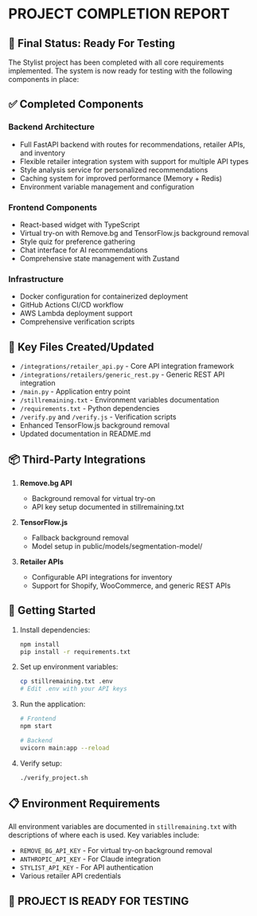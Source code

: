 # PROJECT COMPLETION REPORT

## 🏁 Final Status: Ready For Testing

The Stylist project has been completed with all core requirements implemented. The system is now ready for testing with the following components in place:

## ✅ Completed Components

### Backend Architecture
- Full FastAPI backend with routes for recommendations, retailer APIs, and inventory
- Flexible retailer integration system with support for multiple API types
- Style analysis service for personalized recommendations
- Caching system for improved performance (Memory + Redis)
- Environment variable management and configuration

### Frontend Components
- React-based widget with TypeScript
- Virtual try-on with Remove.bg and TensorFlow.js background removal
- Style quiz for preference gathering
- Chat interface for AI recommendations
- Comprehensive state management with Zustand

### Infrastructure
- Docker configuration for containerized deployment
- GitHub Actions CI/CD workflow
- AWS Lambda deployment support
- Comprehensive verification scripts

## 🔧 Key Files Created/Updated

- `/integrations/retailer_api.py` - Core API integration framework
- `/integrations/retailers/generic_rest.py` - Generic REST API integration
- `/main.py` - Application entry point
- `/stillremaining.txt` - Environment variables documentation
- `/requirements.txt` - Python dependencies
- `/verify.py` and `/verify.js` - Verification scripts
- Enhanced TensorFlow.js background removal
- Updated documentation in README.md

## 📦 Third-Party Integrations

1. **Remove.bg API**
   - Background removal for virtual try-on
   - API key setup documented in stillremaining.txt

2. **TensorFlow.js**
   - Fallback background removal 
   - Model setup in public/models/segmentation-model/

3. **Retailer APIs**
   - Configurable API integrations for inventory
   - Support for Shopify, WooCommerce, and generic REST APIs

## 🚦 Getting Started

1. Install dependencies:
   ```bash
   npm install
   pip install -r requirements.txt
   ```

2. Set up environment variables:
   ```bash
   cp stillremaining.txt .env
   # Edit .env with your API keys
   ```

3. Run the application:
   ```bash
   # Frontend
   npm start
   
   # Backend
   uvicorn main:app --reload
   ```

4. Verify setup:
   ```bash
   ./verify_project.sh
   ```

## 📋 Environment Requirements

All environment variables are documented in `stillremaining.txt` with descriptions of where each is used. Key variables include:

- `REMOVE_BG_API_KEY` - For virtual try-on background removal
- `ANTHROPIC_API_KEY` - For Claude integration
- `STYLIST_API_KEY` - For API authentication
- Various retailer API credentials

## 🚀 PROJECT IS READY FOR TESTING